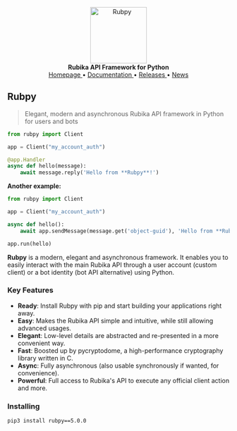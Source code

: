 <p align="center">
    <a href="github.address">
        <img src="https://upcdn.io/W142hJk/thumbnail/demo/4mrDXtYPJA.png.crop" alt="Rubpy" width="128">
    </a>
    <br>
    <b>Rubika API Framework for Python</b>
    <br>
    <a href="https://github.com/shayanheidari01/rubika">
        Homepage
    </a>
    •
    <a href="https://t.me/rubpy_doc">
        Documentation
    </a>
    •
    <a href="https://pypi.org/project/rubpy/#history">
        Releases
    </a>
    •
    <a href="https://t.me/rubika_library">
        News
    </a>
</p>

## Rubpy

> Elegant, modern and asynchronous Rubika API framework in Python for users and bots

``` python
from rubpy import Client

app = Client("my_account_auth")

@app.Handler
async def hello(message):
    await message.reply('Hello from **Rubpy**!')


```

**Another example:**
``` python
from rubpy import Client

app = Client("my_account_auth")

async def hello():
    await app.sendMessage(message.get('object-guid'), 'Hello from **Rubpy**!')

app.run(hello)

```

**Rubpy** is a modern, elegant and asynchronous framework. It enables you to easily interact with the main Rubika API through a user account (custom client) or a bot
identity (bot API alternative) using Python.


### Key Features

- **Ready**: Install Rubpy with pip and start building your applications right away.
- **Easy**: Makes the Rubika API simple and intuitive, while still allowing advanced usages.
- **Elegant**: Low-level details are abstracted and re-presented in a more convenient way.
- **Fast**: Boosted up by pycryptodome, a high-performance cryptography library written in C.
- **Async**: Fully asynchronous (also usable synchronously if wanted, for convenience).
- **Powerful**: Full access to Rubika's API to execute any official client action and more.

### Installing

``` bash
pip3 install rubpy==5.0.0
```
